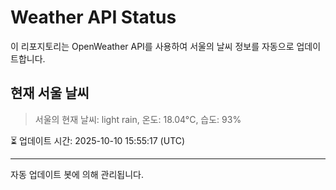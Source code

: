 
# Weather API Status

이 리포지토리는 OpenWeather API를 사용하여 서울의 날씨 정보를 자동으로 업데이트합니다.

## 현재 서울 날씨
> 서울의 현재 날씨: light rain, 온도: 18.04°C, 습도: 93%

⏳ 업데이트 시간: 2025-10-10 15:55:17 (UTC)

---
자동 업데이트 봇에 의해 관리됩니다.
